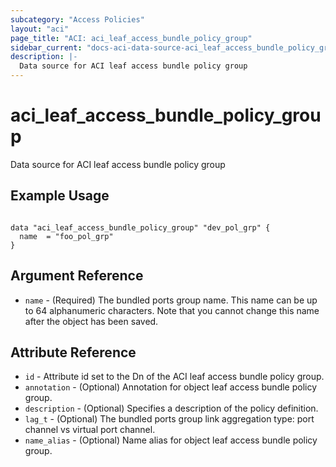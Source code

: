 ```yaml
---
subcategory: "Access Policies"
layout: "aci"
page_title: "ACI: aci_leaf_access_bundle_policy_group"
sidebar_current: "docs-aci-data-source-aci_leaf_access_bundle_policy_group"
description: |-
  Data source for ACI leaf access bundle policy group
---
```


# aci_leaf_access_bundle_policy_group

Data source for ACI leaf access bundle policy group

## Example Usage

```hcl

data "aci_leaf_access_bundle_policy_group" "dev_pol_grp" {
  name  = "foo_pol_grp"
}

```

## Argument Reference

- `name` - (Required) The bundled ports group name. This name can be up to 64 alphanumeric characters. Note that you cannot change this name after the object has been saved.

## Attribute Reference

- `id` - Attribute id set to the Dn of the ACI leaf access bundle policy group.
- `annotation` - (Optional) Annotation for object leaf access bundle policy group.
- `description` - (Optional) Specifies a description of the policy definition.
- `lag_t` - (Optional) The bundled ports group link aggregation type: port channel vs virtual port channel.
- `name_alias` - (Optional) Name alias for object leaf access bundle policy group.
